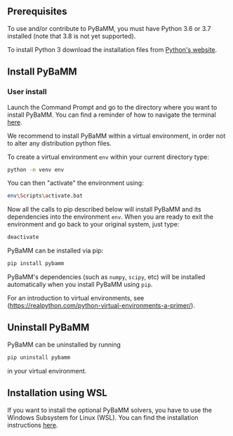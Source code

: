 ## Prerequisites

To use and/or contribute to PyBaMM, you must have Python 3.6 or 3.7 installed (note that 3.8 is not yet supported).

To install Python 3 download the installation files from [Python's website](https://www.python.org/downloads/windows/).

## Install PyBaMM

### User install
Launch the Command Prompt and go to the directory where you want to install PyBaMM. You can find a reminder of how to
navigate the terminal [here](http://www.cs.columbia.edu/~sedwards/classes/2015/1102-fall/Command%20Prompt%20Cheatsheet.pdf).

We recommend to install PyBaMM within a virtual environment, in order not
to alter any distribution python files.

To create a virtual environment `env` within your current directory type:

```bash
python -m venv env
```
You can then "activate" the environment using:

```bash
env\Scripts\activate.bat
```
Now all the calls to pip described below will install PyBaMM and its dependencies into
the environment `env`. When you are ready to exit the environment and go back to your
original system, just type:

```bash
deactivate
```

PyBaMM can be installed via pip:
```bash
pip install pybamm
```

PyBaMM's dependencies (such as `numpy`, `scipy`, etc) will be installed automatically when you install PyBaMM using `pip`.

For an introduction to virtual environments, see (https://realpython.com/python-virtual-environments-a-primer/).

## Uninstall PyBaMM
PyBaMM can be uninstalled by running
```bash
pip uninstall pybamm
```
in your virtual environment.

## Installation using WSL
If you want to install the optional PyBaMM solvers, you have to use the Windows Subsystem for Linux (WSL). You can find
the installation instructions [here](INSTALL-WINDOWS-WSL.md).
